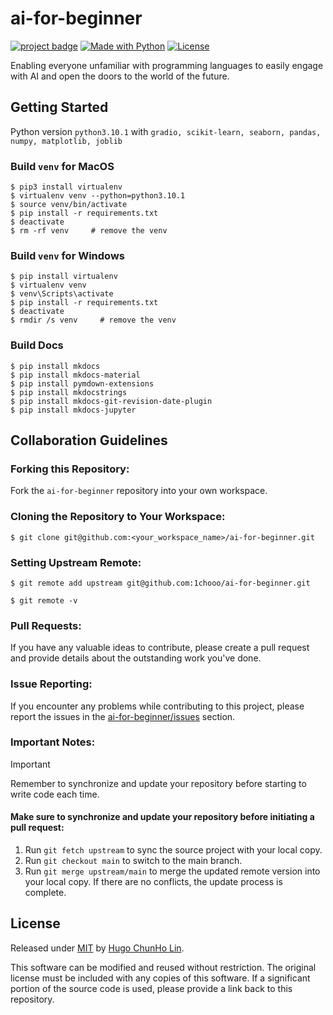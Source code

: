 # ai-for-beginner

[![project badge](https://img.shields.io/badge/1chooo-ai__for__beginner-informational)](https://github.com/1chooo/ai-for-beginner)
[![Made with Python](https://img.shields.io/badge/Python=3.10.1-blue?logo=python&logoColor=white)](https://python.org "Go to Python homepage")
[![License](https://img.shields.io/badge/License-MIT-blue)](./LICENSE "Go to license section")

Enabling everyone unfamiliar with programming languages to easily engage with AI and open the doors to the world of the future.

## Getting Started
Python version `python3.10.1` with `gradio, scikit-learn, seaborn, pandas, numpy, matplotlib, joblib`

### Build `venv` for **MacOS**
```shell
$ pip3 install virtualenv
$ virtualenv venv --python=python3.10.1
$ source venv/bin/activate
$ pip install -r requirements.txt
$ deactivate
$ rm -rf venv     # remove the venv
```

### Build `venv` for Windows
```shell
$ pip install virtualenv
$ virtualenv venv
$ venv\Scripts\activate
$ pip install -r requirements.txt
$ deactivate
$ rmdir /s venv     # remove the venv
```
### Build Docs
```shell
$ pip install mkdocs
$ pip install mkdocs-material
$ pip install pymdown-extensions
$ pip install mkdocstrings
$ pip install mkdocs-git-revision-date-plugin
$ pip install mkdocs-jupyter
```

## Collaboration Guidelines
### Forking this Repository:

Fork the `ai-for-beginner` repository into your own workspace.

### Cloning the Repository to Your Workspace:

```shell
$ git clone git@github.com:<your_workspace_name>/ai-for-beginner.git
```

### Setting Upstream Remote:
```shell=
$ git remote add upstream git@github.com:1chooo/ai-for-beginner.git

$ git remote -v
```
### Pull Requests:
If you have any valuable ideas to contribute, please create a pull request and provide details about the outstanding work you've done.

### Issue Reporting:
If you encounter any problems while contributing to this project, please report the issues in the [ai-for-beginner/issues](https://github.com/1chooo/ai-for-beginner/issues) section.

### Important Notes:
> [!IMPORTANT]  
> Remember to synchronize and update your repository before starting to write code each time.
> #### Make sure to synchronize and update your repository before initiating a pull request:
> 1. Run `git fetch upstream` to sync the source project with your local copy.
> 2. Run `git checkout main` to switch to the main branch.
> 3. Run `git merge upstream/main` to merge the updated remote version into your local copy. If there are no conflicts, the update process is complete.

## License
Released under [MIT](./LICENSE) by [Hugo ChunHo Lin](https://github.com/1chooo).

This software can be modified and reused without restriction.
The original license must be included with any copies of this software.
If a significant portion of the source code is used, please provide a link back to this repository.
